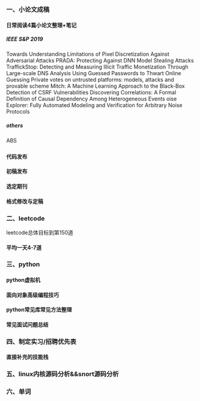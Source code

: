 ### 一、小论文成稿 
#### 日常阅读4篇小论文整理+笔记
##### IEEE S&P 2019
Towards Understanding Limitations of Pixel Discretization Against Adversarial Attacks
PRADA: Protecting Against DNN Model Stealing Attacks
TraffickStop: Detecting and Measuring Illicit Traffic Monetization Through Large-scale DNS Analysis
Using Guessed Passwords to Thwart Online Guessing
Private votes on untrusted platforms: models, attacks and provable scheme
Mitch: A Machine Learning Approach to the Black-Box Detection of CSRF Vulnerabilities
Discovering Correlations: A Formal Definition of Causal Dependency Among Heterogeneous Events
oise Explorer: Fully Automated Modeling and Verification for Arbitrary Noise Protocols
##### others
ABS 
##### 
#### 代码发布
#### 初稿发布
#### 选定期刊
#### 格式修改与定稿

### 二、leetcode 
leetcode总体目标到第150道
#### 平均一天4-7道

### 三、python 
#### python虚拟机
#### 面向对象高级编程技巧
#### python常见库常见方法整理
#### 常见面试问题总结

### 四、制定实习/招聘优先表
#### 直接补充的技能栈

### 五、linux内核源码分析&&snort源码分析

### 六、单词 
